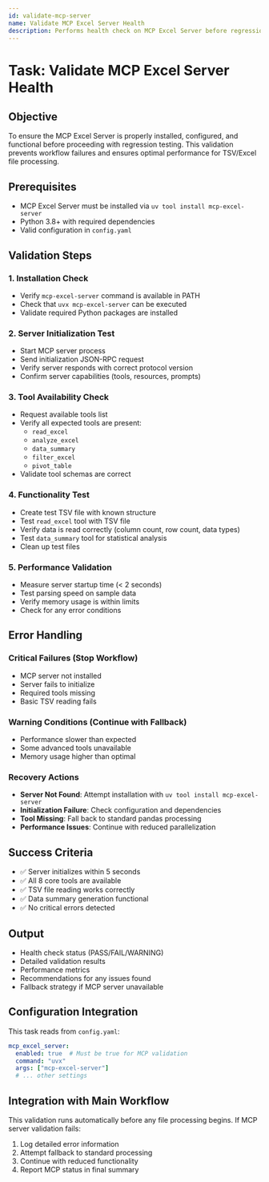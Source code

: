 ```yaml
---
id: validate-mcp-server
name: Validate MCP Excel Server Health
description: Performs health check on MCP Excel Server before regression testing workflow.
---
```


# Task: Validate MCP Excel Server Health

## Objective
To ensure the MCP Excel Server is properly installed, configured, and functional before proceeding with regression testing. This validation prevents workflow failures and ensures optimal performance for TSV/Excel file processing.

## Prerequisites
- MCP Excel Server must be installed via `uv tool install mcp-excel-server`
- Python 3.8+ with required dependencies
- Valid configuration in `config.yaml`

## Validation Steps

### 1. Installation Check
- Verify `mcp-excel-server` command is available in PATH
- Check that `uvx mcp-excel-server` can be executed
- Validate required Python packages are installed

### 2. Server Initialization Test
- Start MCP server process
- Send initialization JSON-RPC request
- Verify server responds with correct protocol version
- Confirm server capabilities (tools, resources, prompts)

### 3. Tool Availability Check
- Request available tools list
- Verify all expected tools are present:
  - `read_excel`
  - `analyze_excel`
  - `data_summary`
  - `filter_excel`
  - `pivot_table`
- Validate tool schemas are correct

### 4. Functionality Test
- Create test TSV file with known structure
- Test `read_excel` tool with TSV file
- Verify data is read correctly (column count, row count, data types)
- Test `data_summary` tool for statistical analysis
- Clean up test files

### 5. Performance Validation
- Measure server startup time (< 2 seconds)
- Test parsing speed on sample data
- Verify memory usage is within limits
- Check for any error conditions

## Error Handling

### Critical Failures (Stop Workflow)
- MCP server not installed
- Server fails to initialize
- Required tools missing
- Basic TSV reading fails

### Warning Conditions (Continue with Fallback)
- Performance slower than expected
- Some advanced tools unavailable
- Memory usage higher than optimal

### Recovery Actions
- **Server Not Found**: Attempt installation with `uv tool install mcp-excel-server`
- **Initialization Failure**: Check configuration and dependencies
- **Tool Missing**: Fall back to standard pandas processing
- **Performance Issues**: Continue with reduced parallelization

## Success Criteria
- ✅ Server initializes within 5 seconds
- ✅ All 8 core tools are available
- ✅ TSV file reading works correctly
- ✅ Data summary generation functional
- ✅ No critical errors detected

## Output
- Health check status (PASS/FAIL/WARNING)
- Detailed validation results
- Performance metrics
- Recommendations for any issues found
- Fallback strategy if MCP server unavailable

## Configuration Integration
This task reads from `config.yaml`:
```yaml
mcp_excel_server:
  enabled: true  # Must be true for MCP validation
  command: "uvx"
  args: ["mcp-excel-server"]
  # ... other settings
```

## Integration with Main Workflow
This validation runs automatically before any file processing begins. If MCP server validation fails:
1. Log detailed error information
2. Attempt fallback to standard processing
3. Continue with reduced functionality
4. Report MCP status in final summary

